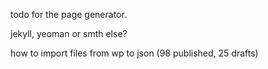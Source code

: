 todo for the page generator.

jekyll, yeoman or smth else?

how to import files from wp to json (98 published, 25 drafts)


